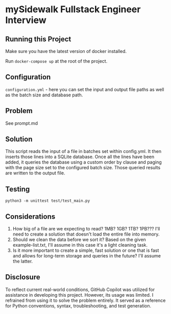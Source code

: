 # mySidewalk Fullstack Engineer Interview

## Running this Project

Make sure you have the latest version of docker installed.

Run ```docker-compose up``` at the root of the project.

## Configuration

```configuration.yml``` - here you can set the input and output file paths as well as the batch size and database path.

## Problem

See prompt.md

## Solution

This script reads the input of a file in batches set within config.yml. It then inserts those lines into a SQLite database. Once all the lines have been added, it queries the database using a custom order by clause and paging with the page size set to the configured batch size. Those queried results are written to the output file.

## Testing

```python3 -m unittest test/test_main.py```

## Considerations

1. How big of a file are we expecting to read? 1MB? 1GB? 1TB? 1PB??? I'll need to create a solution that doesn't load the entire file into memory.
2. Should we clean the data before we sort it? Based on the given example-list.txt, I'll assume in this case it's a light cleaning task.
3. Is it more important to create a simple, fast solution or one that is fast and allows for long-term storage and queries in the future? I'll assume the latter.

## Disclosure

To reflect current real-world conditions, GitHub Copilot was utilized for assistance in developing this project. However, its usage was limited. I refrained from using it to solve the problem entirely. It served as a reference for Python conventions, syntax, troubleshooting, and test generation.
